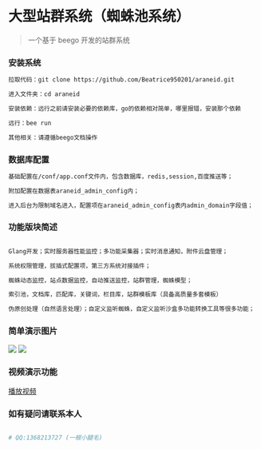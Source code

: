# 大型站群系统（蜘蛛池系统）

> 一个基于 beego 开发的站群系统

### 安装系统

``` bash
拉取代码：git clone https://github.com/Beatrice950201/araneid.git

进入文件夹：cd araneid

安装依赖：远行之前请安装必要的依赖库，go的依赖相对简单，哪里报错，安装那个依赖

远行：bee run

其他相关：请遵循beego文档操作
```

### 数据库配置
``` bash
基础配置在/conf/app.conf文件内，包含数据库，redis,session,百度推送等；

附加配置在数据表araneid_admin_config内；

进入后台为限制域名进入，配置项在araneid_admin_config表内admin_domain字段值；
```

### 功能版块简述
``` bash

Glang开发；实时服务器性能监控；多功能采集器；实时消息通知，附件云盘管理；

系统权限管理，拔插式配置项，第三方系统对接插件；

蜘蛛动态监控，站点数据监控，自动推送监控，站群管理，蜘蛛模型；

索引池，文档库，匹配库，关键词，栏目库，站群模板库（具备高质量多套模板）

伪原创处理（自然语言处理）；自定义监听蜘蛛，自定义监听沙盒多功能转换工具等很多功能；

```
### 简单演示图片

![](http://qqsa18zl7.hn-bkt.clouddn.com/araneid_01.png?imageView2/2/w/1012)
![](http://qqsa18zl7.hn-bkt.clouddn.com/araneid_02.png?imageView2/2/w/1012)

### 视频演示功能

[播放视频](http://static.bkybj.com/luJ7-SzbU8iQl255B6bhAPuex8na)

### 如有疑问请联系本人

``` bash

# QQ:1368213727 (一根小腿毛)

```
